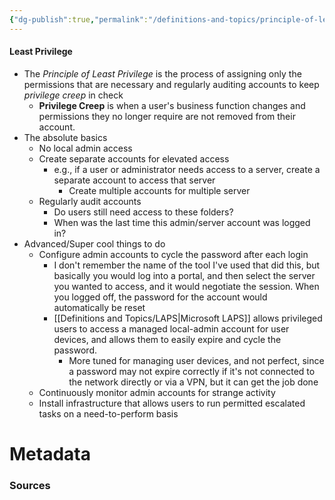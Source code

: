 ```yaml
---
{"dg-publish":true,"permalink":"/definitions-and-topics/principle-of-least-privilege/","tags":["defs_sec"],"updated":"2025-06-12T15:11:15.313-07:00"}
---
```


#### Least Privilege
- The *Principle of Least Privilege* is the process of assigning only the permissions that are necessary and regularly auditing accounts to keep *privilege creep* in check
	- **Privilege Creep** is when a user's business function changes and permissions they no longer require are not removed from their account.
- The absolute basics
	- No local admin access
	- Create separate accounts for elevated access
		- e.g., if a user or administrator needs access to a server, create a separate account to access that server
			- Create multiple accounts for multiple server
	- Regularly audit accounts
		- Do users still need access to these folders?
		- When was the last time this admin/server account was logged in?
- Advanced/Super cool things to do
	- Configure admin accounts to cycle the password after each login
		- I don't remember the name of the tool I've used that did this, but basically you would log into a portal, and then select the server you wanted to access, and it would negotiate the session. When you logged off, the password for the account would automatically be reset
		- [[Definitions and Topics/LAPS\|Microsoft LAPS]] allows privileged users to access a managed local-admin account for user devices, and allows them to easily expire and cycle the password.
			- More tuned for managing user devices, and not perfect, since a password may not expire correctly if it's not connected to the network directly or via a VPN, but it can get the job done
	- Continuously monitor admin accounts for strange activity
	- Install infrastructure that allows users to run permitted escalated tasks on a need-to-perform basis






# Metadata

### Sources